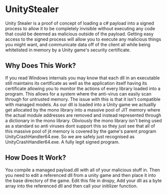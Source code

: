 # UnityStealer
Unity Stealer is a proof of concept of loading a c# payload into a signed process to allow it to be completely invisible without executing any code that could be deemed as malicious outside of the payload. Getting easy access to the signed process will allow you to execute any malicious things you might want, and communicate data off of the client all while being whitelisted in memory by a Unity game's security certificate.
<br>

## Why Does This Work?
If you read Windows internals you may know that each dll in an executable still maintains its certificate as well as the application itself having its certificate allowing you to monitor the actions of every library loaded into a program. This allows for a system where the anti-virus can easily scan through for untrusted memory. The issue with this is that it isn't compatible with managed models. As our dll is loaded into a Unity game we actuallly get allocated by the mono library into a massive pool of JIT memory where the actual module addresses are removed and instead represented through a dictionary in the mono library. Obviously the mono library isn't being used as a standard so anti viruses dont support this so they just see that all of this massive pool of jit memory is covered by the game's parent program UnityCrashHandler64.exe. So we are safely just recognised as UnityCrashHandler64.exe. A fully legit signed program.
<br>

## How Does It Work?
You compile a managed payload.dll with all of your malicious stuff in. 
Then you need to edit a referenced dll from a unity game and then place it into the base directory of the game.
Edit this file in dnspy, Add your dll as a byte array into the referenced dll and then call your initilizer function.
